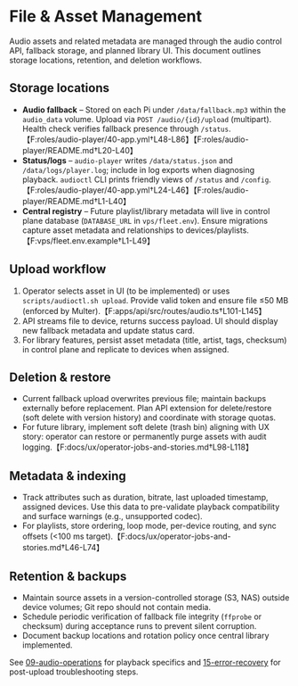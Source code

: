 # File & Asset Management

Audio assets and related metadata are managed through the audio control API, fallback storage, and planned library UI. This document outlines storage locations, retention, and deletion workflows.

## Storage locations

- **Audio fallback** – Stored on each Pi under `/data/fallback.mp3` within the `audio_data` volume. Upload via `POST /audio/{id}/upload` (multipart). Health check verifies fallback presence through `/status`.【F:roles/audio-player/40-app.yml†L48-L86】【F:roles/audio-player/README.md†L20-L40】
- **Status/logs** – `audio-player` writes `/data/status.json` and `/data/logs/player.log`; include in log exports when diagnosing playback. `audioctl` CLI prints friendly views of `/status` and `/config`.【F:roles/audio-player/40-app.yml†L24-L46】【F:roles/audio-player/README.md†L1-L40】
- **Central registry** – Future playlist/library metadata will live in control plane database (`DATABASE_URL` in `vps/fleet.env`). Ensure migrations capture asset metadata and relationships to devices/playlists.【F:vps/fleet.env.example†L1-L49】

## Upload workflow

1. Operator selects asset in UI (to be implemented) or uses `scripts/audioctl.sh upload`. Provide valid token and ensure file ≤50 MB (enforced by Multer).【F:apps/api/src/routes/audio.ts†L101-L145】
2. API streams file to device, returns success payload. UI should display new fallback metadata and update status card.
3. For library features, persist asset metadata (title, artist, tags, checksum) in control plane and replicate to devices when assigned.

## Deletion & restore

- Current fallback upload overwrites previous file; maintain backups externally before replacement. Plan API extension for delete/restore (soft delete with version history) and coordinate with storage quotas.
- For future library, implement soft delete (trash bin) aligning with UX story: operator can restore or permanently purge assets with audit logging.【F:docs/ux/operator-jobs-and-stories.md†L98-L118】

## Metadata & indexing

- Track attributes such as duration, bitrate, last uploaded timestamp, assigned devices. Use this data to pre-validate playback compatibility and surface warnings (e.g., unsupported codec).
- For playlists, store ordering, loop mode, per-device routing, and sync offsets (<100 ms target).【F:docs/ux/operator-jobs-and-stories.md†L46-L74】

## Retention & backups

- Maintain source assets in a version-controlled storage (S3, NAS) outside device volumes; Git repo should not contain media.
- Schedule periodic verification of fallback file integrity (`ffprobe` or checksum) during acceptance runs to prevent silent corruption.
- Document backup locations and rotation policy once central library implemented.

See [09-audio-operations](./09-audio-operations.md) for playback specifics and [15-error-recovery](./15-error-recovery.md) for post-upload troubleshooting steps.
